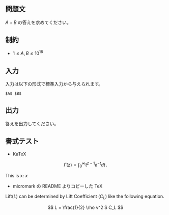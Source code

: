 ## 問題文

$A + B$ の答えを求めてください。

## 制約

- $1 \leq A, B \leq 10^{18}$

## 入力

入力は以下の形式で標準入力から与えられます。

```
$A$ $B$
```

## 出力

答えを出力してください。


## 書式テスト

- KaTeX

$$
\Gamma(z) = \int_0^\infty t^{z-1}e^{-t}dt\,.
$$

This is x: $x$

- micromark の README よりコピーした TeX

Lift($L$) can be determined by Lift Coefficient ($C_L$) like the following equation.

$$
L = \frac{1}{2} \rho v^2 S C_L
$$
